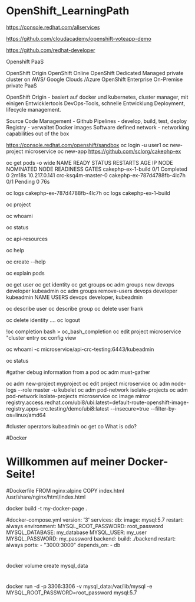 # OpenShift_LearningPath

https://console.redhat.com/allservices

https://github.com/cloudacademy/openshift-voteapp-demo

https://github.com/redhat-developer

Openshift PaaS

OpenShift Origin
OpenShift Online
OpenShift Dedicated Managed private cluster on AWS/ Google Clouds /Azure
OpenShift Enterprise On-Premise private PaaS

OpenShift Origin - basiert auf docker und kubernetes, cluster manager, mit einigen Entwicklertools DevOps-Tools, schnelle Entwicklung Deployment, lifecycle management.

Source Code Management - Github
Pipelines - develop, build, test, deploy
Registry - verwaltet Docker images
Software defined network - networking capabilities out of the box

https://console.redhat.com/openshift/sandbox
oc login -u user1
oc new-project microservice
oc new-app https://github.com/sclorg/cakephp-ex

oc get pods -o wide
NAME                          READY   STATUS      RESTARTS   AGE     IP             NODE                 NOMINATED NODE   READINESS GATES
cakephp-ex-1-build            0/1     Completed   0          2m18s   10.217.0.141   crc-ksq4m-master-0   <none>           <none>
cakephp-ex-787d4788fb-4lc7h   0/1     Pending     0          76s     <none>         <none>               <none>           <none>

oc logs cakephp-ex-787d4788fb-4lc7h
oc logs cakephp-ex-1-build

oc project

oc whoami

oc status

oc api-resources

oc help

oc create --help

oc explain pods

oc get user
oc get identity
oc get groups
oc adm groups new devops developer kubeadmin
oc adm groups remove-users devops developer kubeadmin
NAME     USERS
devops   developer, kubeadmin

oc describe user
oc describe group
oc delete user frank

oc delete identity ....
oc logout

!oc completion bash > oc_bash_completion
oc edit project microservice
"cluster entry
oc config view

oc whoami -c
microservice/api-crc-testing:6443/kubeadmin

oc status

#gather debug information from a pod
oc adm must-gather

oc adm new-project myproject
oc edit project microservice
oc adm node-logs --role master -u kubelet
oc adm pod-network isolate-projects
oc adm pod-network isolate-projects microservice
oc image mirror registry.access.redhat.com/ubi8/ubi:latest=default-route-openshift-image-registry.apps-crc.testing/demo/ubi8:latest --insecure=true --filter-by-os=linux/amd64

#cluster operators kubeadmin
oc get co
What is odo?

#Docker
<!DOCTYPE html>
<html>
<head>
    <title>Meine Docker-Seite</title>
</head>
<body>
    <h1>Willkommen auf meiner Docker-Seite!</h1>
</body>
</html>


#Dockerfile
FROM nginx:alpine
COPY index.html /usr/share/nginx/html/index.html

docker build -t my-docker-page .


#docker-compose.yml
version: '3'
services:
  db:
    image: mysql:5.7
    restart: always
    environment:
      MYSQL_ROOT_PASSWORD: root_password
      MYSQL_DATABASE: my_database
      MYSQL_USER: my_user
      MYSQL_PASSWORD: my_password
  backend:
    build: ./backend
    restart: always
    ports:
      - "3000:3000"
    depends_on:
      - db

#
docker volume create mysql_data

#
docker run -d -p 3306:3306 -v mysql_data:/var/lib/mysql -e MYSQL_ROOT_PASSWORD=root_password mysql:5.7












